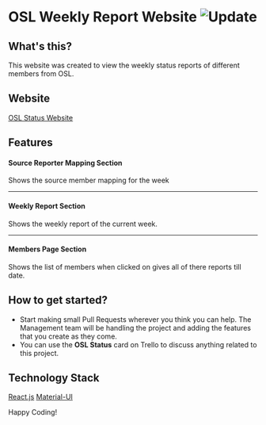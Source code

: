 # OSL Weekly Report Website ![Update](https://img.shields.io/badge/May-2020-blue.svg?longCache=true&style=for-the-badge)

## What's this?

This website was created to view the weekly status reports of different members from OSL.

## Website

[OSL Status Website](https://osl-status.netlify.app)

## Features

#### Source Reporter Mapping Section

Shows the source member mapping for the week

---

#### Weekly Report Section

Shows the weekly report of the current week.

---

#### Members Page Section

Shows the list of members when clicked on gives all of there reports till date.

## How to get started?

- Start making small Pull Requests wherever you think you can help. The Management team will be handling the project and adding the features that you create as they come.
- You can use the **OSL Status** card on Trello to discuss anything related to this project.

## Technology Stack

[React.js](https://www.reactjs.org)
[Material-UI](https://material-ui.com/)

Happy Coding!
